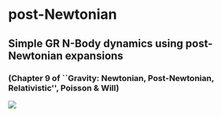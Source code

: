 # post-Newtonian
## Simple GR N-Body dynamics using post-Newtonian expansions 
### (Chapter 9 of ``Gravity: Newtonian, Post-Newtonian, Relativistic'', Poisson & Will)

<img src="https://render.githubusercontent.com/render/math?math=\bf{r}''(t) =  - \frac{ G m }{r^2 (t)} \mathbf{n}(t)  -  \frac{Gm}{c^2 r^2 } \Bigg( \Big( v^2 (1+3\eta) - \frac{3}{2} (\mathbf{n} \cdot \mathbf{v})^2 \eta - 2(2+\eta) \frac{Gm}{r} \Big) \mathbf{n}   - 2 (2-\eta) (\mathbf{n} \cdot \mathbf{v})  \mathbf{v} \Bigg)" >
